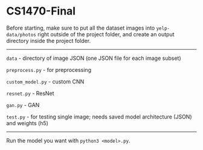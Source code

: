 # CS1470-Final

Before starting, make sure to put all the dataset images into `yelp-data/photos` right outside of the project folder,
and create an output directory inside the project folder.

----------------

`data` - directory of image JSON (one JSON file for each image subset)

`preprocess.py` - for preprocessing

`custom_model.py` - custom CNN

`resnet.py` - ResNet

`gan.py` - GAN

`test.py` - for testing single image; needs saved model architecture (JSON) and weights (h5)

----------------

Run the model you want with `python3 <model>.py`.
